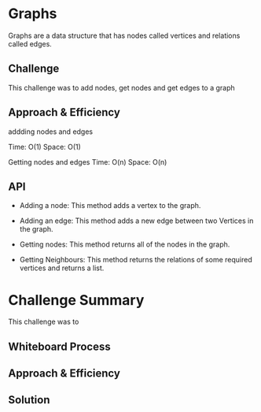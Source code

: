 # Graphs
Graphs are a data structure that has nodes called vertices and relations called edges.

## Challenge
This challenge was to add nodes, get nodes and get edges to a graph

## Approach & Efficiency
addding nodes and edges 

Time: O(1)
Space: O(1)



Getting nodes and edges
Time: O(n)
Space: O(n)


## API
* Adding a node: This method adds a vertex to the graph.

* Adding an edge:  This method adds a new edge between two Vertices in the graph. 

* Getting nodes: This method returns all of the nodes in the graph.
* Getting Neighbours: This method returns the relations of some required vertices and returns a list.



# Challenge Summary
This challenge was to 

## Whiteboard Process
<!-- Embedded whiteboard image -->

## Approach & Efficiency
<!-- What approach did you take? Why? What is the Big O space/time for this approach? -->

## Solution
<!-- Show how to run your code, and examples of it in action -->